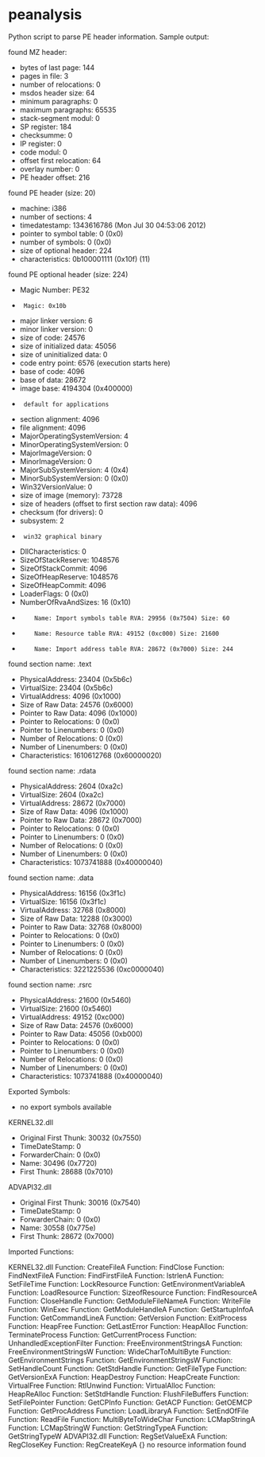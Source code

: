 peanalysis
==========

Python script to parse PE header information. Sample output:

found MZ header:
*	 bytes of last page: 144
*	 pages in file: 3
*	 number of relocations: 0
*	 msdos header size: 64
*	 minimum paragraphs: 0
*	 maximum paragraphs: 65535
*	 stack-segment modul: 0
*	 SP register: 184
*	 checksumme: 0
*	 IP register: 0
*	 code modul: 0
*	 offset first relocation: 64
*	 overlay number: 0
*	 PE header offset: 216

found PE header (size: 20)
*	 machine: i386
*	 number of sections: 4
*	 timedatestamp: 1343616786 (Mon Jul 30 04:53:06 2012)
*	 pointer to symbol table: 0 (0x0)
*	 number of symbols: 0 (0x0)
*	 size of optional header: 224
*	 characteristics: 0b100001111 (0x10f) (11)

found PE optional header (size: 224)
*	 Magic Number: PE32
  *		 Magic: 0x10b
*	 major linker version: 6
*	 minor linker version: 0
*	 size of code: 24576
*	 size of initialized data: 45056
*	 size of uninitialized data: 0
*	 code entry point: 6576 (execution starts here)
*	 base of code: 4096
*	 base of data: 28672
*	 image base: 4194304 (0x400000)
  *		 default for applications
*	 section alignment: 4096
*	 file alignment: 4096
*	 MajorOperatingSystemVersion: 4
*	 MinorOperatingSystemVersion: 0
*	 MajorImageVersion: 0
*	 MinorImageVersion: 0
*	 MajorSubSystemVersion: 4 (0x4)
*	 MinorSubSystemVersion: 0 (0x0)
*	 Win32VersionValue: 0
*	 size of image (memory): 73728
*	 size of headers (offset to first section raw data): 4096
*	 checksum (for drivers): 0
*	 subsystem: 2
  *		 win32 graphical binary
*	 DllCharacteristics: 0
*	 SizeOfStackReserve: 1048576
*	 SizeOfStackCommit: 4096
*	 SizeOfHeapReserve: 1048576
*	 SizeOfHeapCommit: 4096
*	 LoaderFlags: 0 (0x0)
*	 NumberOfRvaAndSizes: 16 (0x10)
  * 		Name: Import symbols table RVA: 29956 (0x7504) Size: 60
  * 		Name: Resource table RVA: 49152 (0xc000) Size: 21600
  * 		Name: Import address table RVA: 28672 (0x7000) Size: 244

found section name: .text
*	 PhysicalAddress: 23404 (0x5b6c)
*	 VirtualSize: 23404 (0x5b6c)
*	 VirtualAddress: 4096 (0x1000)
*	 Size of Raw Data: 24576 (0x6000)
*	 Pointer to Raw Data: 4096 (0x1000)
*	 Pointer to Relocations: 0 (0x0)
*	 Pointer to Linenumbers: 0 (0x0)
*	 Number of Relocations: 0 (0x0)
*	 Number of Linenumbers: 0 (0x0)
*	 Characteristics: 1610612768 (0x60000020)

found section name: .rdata
*	 PhysicalAddress: 2604 (0xa2c)
*	 VirtualSize: 2604 (0xa2c)
*	 VirtualAddress: 28672 (0x7000)
*	 Size of Raw Data: 4096 (0x1000)
*	 Pointer to Raw Data: 28672 (0x7000)
*	 Pointer to Relocations: 0 (0x0)
*	 Pointer to Linenumbers: 0 (0x0)
*	 Number of Relocations: 0 (0x0)
*	 Number of Linenumbers: 0 (0x0)
*	 Characteristics: 1073741888 (0x40000040)

found section name: .data
*	 PhysicalAddress: 16156 (0x3f1c)
*	 VirtualSize: 16156 (0x3f1c)
*	 VirtualAddress: 32768 (0x8000)
*	 Size of Raw Data: 12288 (0x3000)
*	 Pointer to Raw Data: 32768 (0x8000)
*	 Pointer to Relocations: 0 (0x0)
*	 Pointer to Linenumbers: 0 (0x0)
*	 Number of Relocations: 0 (0x0)
*	 Number of Linenumbers: 0 (0x0)
*	 Characteristics: 3221225536 (0xc0000040)

found section name: .rsrc
*	 PhysicalAddress: 21600 (0x5460)
*	 VirtualSize: 21600 (0x5460)
*	 VirtualAddress: 49152 (0xc000)
*	 Size of Raw Data: 24576 (0x6000)
*	 Pointer to Raw Data: 45056 (0xb000)
*	 Pointer to Relocations: 0 (0x0)
*	 Pointer to Linenumbers: 0 (0x0)
*	 Number of Relocations: 0 (0x0)
*	 Number of Linenumbers: 0 (0x0)
*	 Characteristics: 1073741888 (0x40000040)

Exported Symbols:
*	 no export symbols available

KERNEL32.dll
*	 Original First Thunk: 30032 (0x7550)
*	 TimeDateStamp: 0
*	 ForwarderChain: 0 (0x0)
*	 Name: 30496 (0x7720)
*	 First Thunk: 28688 (0x7010)

ADVAPI32.dll
*	 Original First Thunk: 30016 (0x7540)
*	 TimeDateStamp: 0
*	 ForwarderChain: 0 (0x0)
*	 Name: 30558 (0x775e)
*	 First Thunk: 28672 (0x7000)

Imported Functions:

KERNEL32.dll
		 Function: CreateFileA
		 Function: FindClose
		 Function: FindNextFileA
		 Function: FindFirstFileA
		 Function: lstrlenA
		 Function: SetFileTime
		 Function: LockResource
		 Function: GetEnvironmentVariableA
		 Function: LoadResource
		 Function: SizeofResource
		 Function: FindResourceA
		 Function: CloseHandle
		 Function: GetModuleFileNameA
		 Function: WriteFile
		 Function: WinExec
		 Function: GetModuleHandleA
		 Function: GetStartupInfoA
		 Function: GetCommandLineA
		 Function: GetVersion
		 Function: ExitProcess
		 Function: HeapFree
		 Function: GetLastError
		 Function: HeapAlloc
		 Function: TerminateProcess
		 Function: GetCurrentProcess
		 Function: UnhandledExceptionFilter
		 Function: FreeEnvironmentStringsA
		 Function: FreeEnvironmentStringsW
		 Function: WideCharToMultiByte
		 Function: GetEnvironmentStrings
		 Function: GetEnvironmentStringsW
		 Function: SetHandleCount
		 Function: GetStdHandle
		 Function: GetFileType
		 Function: GetVersionExA
		 Function: HeapDestroy
		 Function: HeapCreate
		 Function: VirtualFree
		 Function: RtlUnwind
		 Function: VirtualAlloc
		 Function: HeapReAlloc
		 Function: SetStdHandle
		 Function: FlushFileBuffers
		 Function: SetFilePointer
		 Function: GetCPInfo
		 Function: GetACP
		 Function: GetOEMCP
		 Function: GetProcAddress
		 Function: LoadLibraryA
		 Function: SetEndOfFile
		 Function: ReadFile
		 Function: MultiByteToWideChar
		 Function: LCMapStringA
		 Function: LCMapStringW
		 Function: GetStringTypeA
		 Function: GetStringTypeW
ADVAPI32.dll
		 Function: RegSetValueExA
		 Function: RegCloseKey
		 Function: RegCreateKeyA
{}
no resource information found
